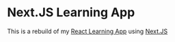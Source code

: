# Next.JS Learning App



This is a rebuild of my [React Learning App](https://github.com/clarmond/nasa-images) using [Next.JS](https://https://nextjs.org/)